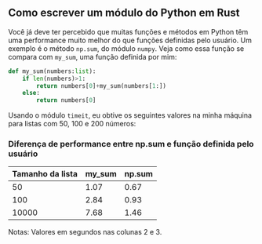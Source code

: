 ## Como escrever um módulo do Python em Rust

Você já deve ter percebido que muitas funções e métodos em Python têm uma performance muito melhor do que funções definidas pelo usuário. Um exemplo é o método `np.sum`, do módulo `numpy`. Veja como essa função se compara com `my_sum`, uma função definida por mim:


```python
def my_sum(numbers:list):
	if len(numbers)>1:
		return numbers[0]+my_sum(numbers[1:])
	else:
		return numbers[0]
```

Usando o módulo `timeit`, eu obtive os seguintes valores na minha máquina para listas com 50, 100 e 200 números:

### Diferença de performance entre np.sum e função definida pelo usuário
| Tamanho da lista 	| my_sum 	| np.sum 	|
|------------------	|--------	|--------	|
| 50               	| 1.07   	| 0.67   	|
| 100              	| 2.84   	| 0.93   	|
| 10000            	| 7.68   	| 1.46   	|
Notas: Valores em segundos nas colunas 2 e 3.

